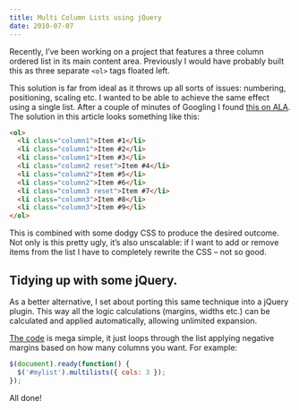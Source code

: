 ```yaml
---
title: Multi Column Lists using jQuery
date: 2010-07-07 
---
```


Recently, I’ve been working on a project that features a three column ordered list in its main content area. Previously I would have probably built this as three separate `<ol>` tags floated left.

This solution is far from ideal as it throws up all sorts of issues: numbering, positioning, scaling etc. I wanted to be able to achieve the same effect using a single list. After a couple of minutes of Googling I found [this on ALA](http://www.alistapart.com/articles/multicolumnlists/). The solution in this article looks something like this:

```html
<ol>
  <li class="column1">Item #1</li>
  <li class="column1">Item #2</li>
  <li class="column1">Item #3</li>
  <li class="column2 reset">Item #4</li>
  <li class="column2">Item #5</li>
  <li class="column2">Item #6</li>
  <li class="column3 reset">Item #7</li>
  <li class="column3">Item #8</li>
  <li class="column3">Item #9</li>
</ol>
```

This is combined with some dodgy CSS to produce the desired outcome. Not only is this pretty ugly, it’s also unscalable: if I want to add or remove items from the list I have to completely rewrite the CSS – not so good.

## Tidying up with some jQuery.

As a better alternative, I set about porting this same technique into a jQuery plugin. This way all the logic calculations (margins, widths etc.) can be calculated and applied automatically, allowing unlimited expansion.

[The code](http://github.com/fredkelly/multilists) is mega simple, it just loops through the list applying negative margins based on how many columns you want. For example:

```javascript
$(document).ready(function() {
  $('#mylist').multilists({ cols: 3 });
});
```

All done!
